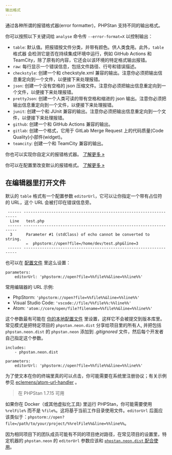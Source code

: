 ```yaml
---
输出格式
---
```


通过各种所谓的报错格式器(error formatter)，PHPStan 支持不同的输出格式。

你可以按照以下关键词给 `analyse` 命令传 `--error-format=X` 以控制输出：

- `table`: 默认值。把报错按文件分类，并带有颜色。供人类食用。此外，`table` 格式器 会检测它是否在持续集成环境中运行，例如 GitHub Actions 和 TeamCity，除了原有的内容，它还会以该环境的特定格式输出报错。
- `raw`: 每行显示一个错误信息，包括文件路径、行号和错误描述。
- `checkstyle`: 创建一个和 checkstyle.xml 兼容的输出。注意你必须把输出信息重定向到一个文件，以便接下来处理报错。
- `json`: 创建一个没有空格的 json 压缩文件。注意你必须把输出信息重定向到一个文件，以便接下来处理报错。
- `prettyJson`: 创建一个人类可读的带有空格和缩进的 json 输出。注意你必须把输出信息重定向到一个文件，以便接下来处理报错。
- `junit`: 创建一个和 JUnit 兼容的输出。注意你必须把输出信息重定向到一个文件，以便接下来处理报错。
- `github`: 创建一个和 GitHub Actions 兼容的输出。
- `gitlab`: 创建一个格式，它用于 GitLab Merge Request 上的代码质量(Code Quality)小部件(widget)。
- `teamcity`: 创建一个和 TeamCity 兼容的输出。

你也可以实现你自定义的报错格式器。 [了解更多 »](https://phpstan.org/developing-extensions/error-formatters)

你可以在配置里改变默认的报错格式。 [了解更多 »](https://phpstan.org/config-reference#errorformat)

在编辑器里打开文件
--------------

默认的 `table` 格式有一个配置参数 `editorUrl`，它可以让你指定一个带有占位符的 URL，这个 URL 会被打印在错误信息旁。

```
 ------ -------------------------------------------------------------------
  Line   test.php
 ------ -------------------------------------------------------------------
  3      Parameter #1 (stdClass) of echo cannot be converted to string.
         ✏️  phpstorm://open?file=/home/dev/test.php&line=3
 ------ -------------------------------------------------------------------
```

也可以在 [配置文件](https://phpstan.org/config-reference) 里这么设置：

```neon
parameters:
	editorUrl: 'phpstorm://open?file=%%file%%&line=%%line%%'
```

常用编辑器的 URL 示例:

* PhpStorm: `'phpstorm://open?file=%%file%%&line=%%line%%'`
* Visual Studio Code: `'vscode://file/%%file%%:%%line%%'`
* Atom: `'atom://core/open/file?filename=%%file%%&line=%%line%%'`

这个参数最有可能在 [你的本地配置文件](https://phpstan.org/config-reference#multiple-files) 里设置，这样它不会被提交到版本库里。常见模式是把特定项目的 `phpstan.neon.dist` 分享给项目里的所有人, 并把包括 `phpstan.neon.dist` 的 `phpstan.neon` 添加到 *.gitignored* 文件，然后每个开发者自己指定这个参数。

```neon
includes:
	- phpstan.neon.dist

parameters:
	editorUrl: 'phpstorm://open?file=%%file%%&line=%%line%%'
```

为了使文本在你的终端里真的可以点击，你可能需要在系统里注册协议；有关示例参见 [eclemens/atom-url-handler](https://github.com/eclemens/atom-url-handler) 。

>在 PHPStan 1.7.15 可用

如果你在 Docker（或其他虚拟化工具) 里运行 PHPStan，你可能需要使用 `%relFile%` 而不是 `%file%`。这将基于当前工作目录使用文件。`editorUrl` 后面应该类似于：`phpstorm://open?file=/path/to/your/project/%%relFile%%&line=%%line%%`。

因为相同项目下的团队成员可能有不同的项目绝对路径，在常见项目的设置里，特定机器的 `phpstan.neon` 的 `editorUrl` 参数应该和 [`phpstan.neon.dist` 配合使用](https://phpstan.org/config-reference#multiple-files)。
